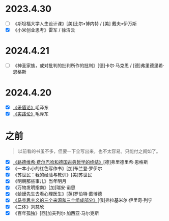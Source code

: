 <!--
    - [x] 《》
-->
# 2023.4.30
- [ ] 《斯坦福大学人生设计课》[美]比尔•博内特 / [美] 戴夫•伊万斯
- [x] 《小米创业思考》雷军 / 徐洁云

# 2024.4.21
- [ ] 《神圣家族，或对批判的批判所作的批判》[德]卡尔·马克思 / [德]弗里德里希·恩格斯

# 2024.4.20
- [x] [《矛盾论》](https://www.marxists.org/chinese/maozedong/marxist.org-chinese-mao-193708.htm)毛泽东
- [x] [《实践论》](https://www.marxists.org/chinese/maozedong/marxist.org-chinese-mao-193707.htm)毛泽东

# 之前

> 以前看的书虽不多，但要一下全写出来，也不太容易。只能付之阙如了。

- [x] [《路德维希·费尔巴哈和德国古典哲学的终结》](https://www.marxists.org/chinese/engels/marxist.org-chinese-engels-1888.htm)[德]弗里德里希·恩格斯
- [x] 《一本小小的红色写作书》[加]布兰登·罗伊尔
- [x] 《苏世民：我的经验与教训》[美]苏世民
- [x] 《明朝那些事儿》当年明月
- [x] 《万物发明指南》[加]瑞安·诺思
- [x] 《蛤蟆先生去看心理医生》[英]罗伯特·戴博德
- [x] [《马克思主义的三个来源和三个组成部分》](https://www.marxists.org/chinese/lenin/12.htm)[俄]弗拉基米尔·伊里奇·列宁
- [x] 《三体》刘慈欣
- [x] 《百年孤独》[西]加夫列尔·加西亚·马尔克斯